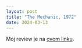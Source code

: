 ```yaml
---
layout: post
title: "The Mechanic, 1972"
date: 2024-03-13
---
```


Moj review je na [ovom linku](https://letterboxd.com/pavlesap/film/the-mechanic/).
